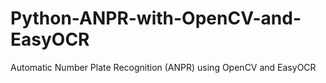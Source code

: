 # Python-ANPR-with-OpenCV-and-EasyOCR
Automatic Number Plate Recognition (ANPR) using OpenCV and EasyOCR
